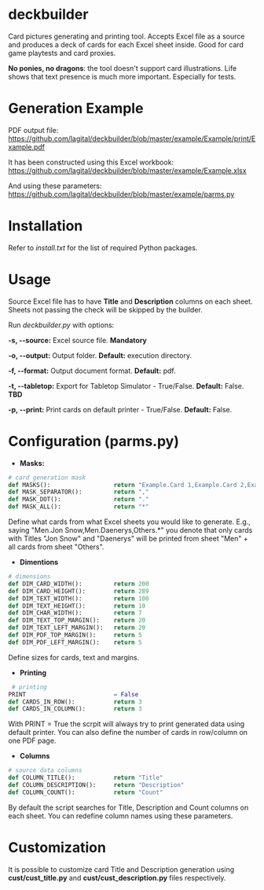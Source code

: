 # deckbuilder
Card pictures generating and printing tool. Accepts Excel file as a source and produces a deck of cards for each Excel sheet inside. Good for card game playtests and card proxies.

**No ponies, no dragons**: the tool doesn't support card illustrations.
Life shows that text presence is much more important. Especially for tests.
# Generation Example
PDF output file: https://github.com/lagital/deckbuilder/blob/master/example/Example/print/Example.pdf

It has been constructed using this Excel workbook: https://github.com/lagital/deckbuilder/blob/master/example/Example.xlsx

And using these parameters: https://github.com/lagital/deckbuilder/blob/master/example/parms.py
# Installation
Refer to *install.txt* for the list of required Python packages.
# Usage
Source Excel file has to have **Title** and **Description** columns on each sheet.
Sheets not passing the check will be skipped by the builder.

Run *deckbuilder.py* with options:

**-s, --source:** Excel source file. **Mandatory**

**-o, --output:** Output folder. **Default:** execution directory.
 
**-f, --format:** Output document format. **Default:** pdf.
 
**-t, --tabletop:** Export for Tabletop Simulator - True/False. **Default:** False. **TBD**

**-p, --print:** Print cards on default printer - True/False. **Default:** False.
# Configuration (parms.py)
 - **Masks:**
```python
# card generation mask
def MASKS():                  return "Example.Card 1,Example.Card 2,Example2.*"
def MASK_SEPARATOR():         return ","
def MASK_DOT():               return "."
def MASK_ALL():               return "*"
```
Define what cards from what Excel sheets you would like to generate. E.g., saying "Men.Jon Snow,Men.Daenerys,Others.*" you denote that only cards with Titles "Jon Snow" and "Daenerys" will be printed from sheet "Men" + all cards from sheet "Others".
 - **Dimentions**
```python
# dimensions
def DIM_CARD_WIDTH():         return 200
def DIM_CARD_HEIGHT():        return 289
def DIM_TEXT_WIDTH():         return 100
def DIM_TEXT_HEIGHT():        return 10
def DIM_CHAR_WIDTH():         return 7
def DIM_TEXT_TOP_MARGIN():    return 20
def DIM_TEXT_LEFT_MARGIN():   return 20
def DIM_PDF_TOP_MARGIN():     return 5
def DIM_PDF_LEFT_MARGIN():    return 5
```
Define sizes for cards, text and margins.
 - **Printing**
```python
 # printing
PRINT                         = False
def CARDS_IN_ROW():           return 3
def CARDS_IN_COLUMN():        return 3
```
With PRINT = True the scrpit will always try to print generated data using default printer. You can also define the number of cards in row/column on one PDF page.
 - **Columns**
```python
# source data columns
def COLUMN_TITLE():           return "Title"
def COLUMN_DESCRIPTION():     return "Description"
def COLUMN_COUNT():           return "Count"
```
By default the script searches for Title, Description and Count columns on each sheet. You can redefine column names using these parameters.
# Customization
It is possible to customize card Title and Description generation using **cust/cust_title.py** and **cust/cust_description.py** files respectively.
